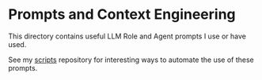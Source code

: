 # Prompts and Context Engineering

This directory contains useful LLM Role and Agent prompts I use or have used.

See my [scripts](https://github.com/grantcarthew/scripts/) repository for interesting ways to automate the use of these prompts.

